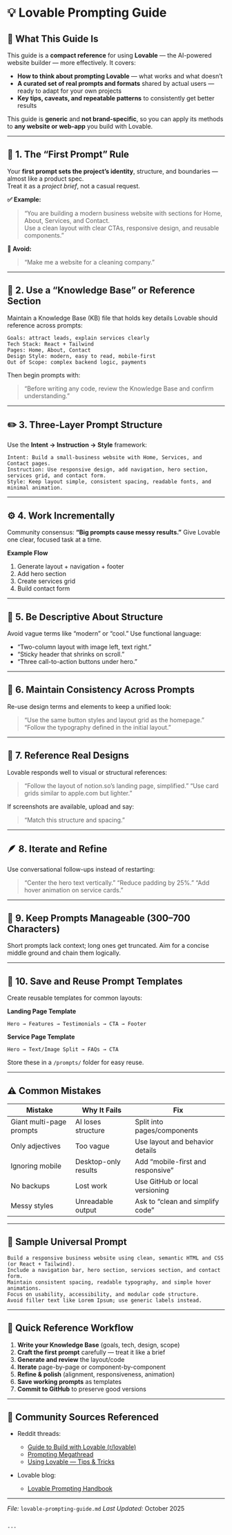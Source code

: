 
# 💡 Lovable Prompting Guide

## 📘 What This Guide Is

This guide is a **compact reference** for using **Lovable** — the AI-powered website builder — more effectively. It covers:

- **How to think about prompting Lovable** — what works and what doesn’t  
- **A curated set of real prompts and formats** shared by actual users — ready to adapt for your own projects  
- **Key tips, caveats, and repeatable patterns** to consistently get better results  

This guide is **generic** and **not brand-specific**, so you can apply its methods to **any website or web-app** you build with Lovable.

---

## 🧠 1. The “First Prompt” Rule

Your **first prompt sets the project’s identity**, structure, and boundaries — almost like a product spec.  
Treat it as a *project brief*, not a casual request.

**✅ Example:**
> “You are building a modern business website with sections for Home, About, Services, and Contact.  
> Use a clean layout with clear CTAs, responsive design, and reusable components.”

**🚫 Avoid:**
> “Make me a website for a cleaning company.”

---

## 📂 2. Use a “Knowledge Base” or Reference Section

Maintain a Knowledge Base (KB) file that holds key details Lovable should reference across prompts:

```text
Goals: attract leads, explain services clearly  
Tech Stack: React + Tailwind  
Pages: Home, About, Contact  
Design Style: modern, easy to read, mobile-first  
Out of Scope: complex backend logic, payments
````

Then begin prompts with:

> “Before writing any code, review the Knowledge Base and confirm understanding.”

---

## ✏️ 3. Three-Layer Prompt Structure

Use the **Intent → Instruction → Style** framework:

```
Intent: Build a small-business website with Home, Services, and Contact pages.  
Instruction: Use responsive design, add navigation, hero section, services grid, and contact form.  
Style: Keep layout simple, consistent spacing, readable fonts, and minimal animation.
```

---

## ⚙️ 4. Work Incrementally

Community consensus: **“Big prompts cause messy results.”**
Give Lovable one clear, focused task at a time.

**Example Flow**

1. Generate layout + navigation + footer
2. Add hero section
3. Create services grid
4. Build contact form

---

## 🧩 5. Be Descriptive About Structure

Avoid vague terms like “modern” or “cool.”
Use functional language:

* “Two-column layout with image left, text right.”
* “Sticky header that shrinks on scroll.”
* “Three call-to-action buttons under hero.”

---

## 🔁 6. Maintain Consistency Across Prompts

Re-use design terms and elements to keep a unified look:

> “Use the same button styles and layout grid as the homepage.”
> “Follow the typography defined in the initial layout.”

---

## 🧱 7. Reference Real Designs

Lovable responds well to visual or structural references:

> “Follow the layout of notion.so’s landing page, simplified.”
> “Use card grids similar to apple.com but lighter.”

If screenshots are available, upload and say:

> “Match this structure and spacing.”

---

## 🪶 8. Iterate and Refine

Use conversational follow-ups instead of restarting:

> “Center the hero text vertically.”
> “Reduce padding by 25%.”
> “Add hover animation on service cards.”

---

## 📏 9. Keep Prompts Manageable (300–700 Characters)

Short prompts lack context; long ones get truncated.
Aim for a concise middle ground and chain them logically.

---

## 🧰 10. Save and Reuse Prompt Templates

Create reusable templates for common layouts:

**Landing Page Template**

```
Hero → Features → Testimonials → CTA → Footer
```

**Service Page Template**

```
Hero → Text/Image Split → FAQs → CTA
```

Store these in a `/prompts/` folder for easy reuse.

---

## ⚠️ Common Mistakes

| Mistake                  | Why It Fails         | Fix                               |
| ------------------------ | -------------------- | --------------------------------- |
| Giant multi-page prompts | AI loses structure   | Split into pages/components       |
| Only adjectives          | Too vague            | Use layout and behavior details   |
| Ignoring mobile          | Desktop-only results | Add “mobile-first and responsive” |
| No backups               | Lost work            | Use GitHub or local versioning    |
| Messy styles             | Unreadable output    | Ask to “clean and simplify code”  |

---

## 🧮 Sample Universal Prompt

```text
Build a responsive business website using clean, semantic HTML and CSS (or React + Tailwind).  
Include a navigation bar, hero section, services section, and contact form.  
Maintain consistent spacing, readable typography, and simple hover animations.  
Focus on usability, accessibility, and modular code structure.  
Avoid filler text like Lorem Ipsum; use generic labels instead.
```

---

## 🧠 Quick Reference Workflow

1. **Write your Knowledge Base** (goals, tech, design, scope)
2. **Craft the first prompt** carefully — treat it like a brief
3. **Generate and review** the layout/code
4. **Iterate** page-by-page or component-by-component
5. **Refine & polish** (alignment, responsiveness, animation)
6. **Save working prompts** as templates
7. **Commit to GitHub** to preserve good versions

---

## 🧩 Community Sources Referenced

* Reddit threads:

  * [Guide to Build with Lovable (r/lovable)](https://www.reddit.com/r/lovable/comments/1mhqfhw/guide_to_build_with_lovable_from_someone_whos_in/)
  * [Prompting Megathread](https://www.reddit.com/r/lovable/comments/1ka2bn9/prompting_megathread/)
  * [Using Lovable — Tips & Tricks](https://www.reddit.com/r/lovable/comments/1jtgb2e/using_lovable_here_are_my_suggestions_to_build/)
* Lovable blog:

  * [Lovable Prompting Handbook](https://lovable.dev/blog/2025-01-16-lovable-prompting-handbook)

---

*File:* `lovable-prompting-guide.md`
*Last Updated:* October 2025

```

--- 
